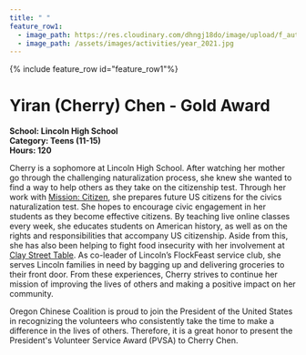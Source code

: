 ```yaml
---
title: " "
feature_row1:
  - image_path: https://res.cloudinary.com/dhngj18do/image/upload/f_auto,q_auto/v1/images/pvsa/2021_Yiran_Chen1
  - image_path: /assets/images/activities/year_2021.jpg
---
```


{% include feature_row id="feature_row1"%}

# Yiran (Cherry) Chen - Gold Award

**School: Lincoln High School**  
**Category: Teens (11-15)**  
**Hours: 120**  

Cherry is a sophomore at Lincoln High School. After watching her mother go through the challenging naturalization process, she knew she wanted to find a way to help others as they take on the citizenship test. Through her work with [Mission: Citizen](https://missioncitizen.org/), she prepares future US citizens for the civics naturalization test. She hopes to encourage civic engagement in her students as they become effective citizens. By teaching live online classes every week, she educates students on American history, as well as on the rights and responsibilities that accompany US citizenship. Aside from this, she has also been helping to fight food insecurity with her involvement at [Clay Street Table](https://claystreettable.org/). As co-leader of Lincoln’s FlockFeast service club, she serves Lincoln families in need by bagging up and delivering groceries to their front door. From these experiences, Cherry strives to continue her mission of improving the lives of others and making a positive impact on her community.

Oregon Chinese Coalition is proud to join the President of the United States in recognizing the volunteers who consistently take the time to make a difference in the lives of others. Therefore, it is a great honor to present the President's Volunteer Service Award (PVSA) to Cherry Chen.
